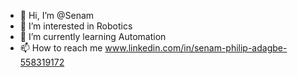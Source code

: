 - 👋 Hi, I’m @Senam
- 👀 I’m interested in Robotics
- 🌱 I’m currently learning Automation
- 📫 How to reach me www.linkedin.com/in/senam-philip-adagbe-558319172

